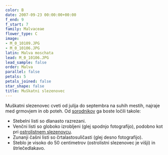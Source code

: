 ```yaml
---
color: B
date: 2007-09-23 00:00:00+00:00
f_end: 9
f_start: 7
family: Malvaceae
flower_type: C
image:
- M_0_10109.JPG
- M_0_10106.JPG
latin: Malva moschata
lead: M_0_10106.JPG
lead_sample: false
order: Malva
parallel: false
petals: 5
petals_joined: false
star_shape: false
title: Muškatni slezenovec
---
```

Muškatni slezenovec cveti od julija do septembra na suhih mestih, najraje med grmovjem in ob poteh. Od [sorodnikov](../family/malvaceae/) ga boste ločili takole:

-   Stebelni listi so dlanasto razrezani.
-   Venčni listi so globoko izrobljeni (glej spodnjo fotografijo), podobno kot pri [ostrolistnem slezenovcu](../malvaalcea/).
-   Zunanji čašni listi so črtalastosuličasti (glej desno fotografijo).
-   Steblo je visoko do 50 centimetrov (ostrolistni slezenovec je višji) in štrlečedlakavo.
